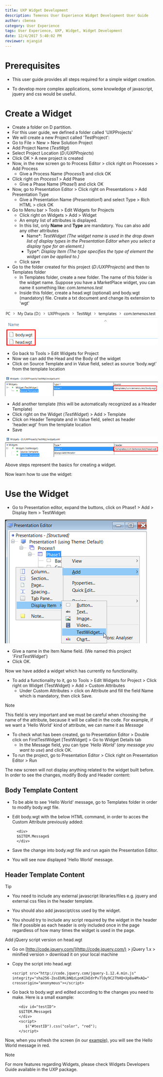 ```yaml
---
title: UXP Widget Development
description: Temenos User Experience Widget Development User Guide
author: cbenea
category: User Experience
tags: User Experience, UXP, Widget, Widget Development
date: 12/4/2017 5:40:02 PM 
reviewer: mjangid
---
```


# Prerequisites 

 - This user guide provides all steps required for a simple widget creation. 

 - To develop more complex applications, some knowledge of javascript, jquery and css would be useful.

# Create a Widget

 - Create a folder on D partition. 
  - For this user guide, we defined a folder called 'UXPProjects'
 - We will create a new Project called 'TestProject':
  - Go to File > New > New Solution Project
  - Add Project Name (*TestWgt*)
  - Select Project Location (*D:/UXPProjects*)
  - Click OK > A new project is created
- Now, in the new screen go to Process Editor > click right on Processes > Add Process
  - Give a Process Name (*Process1*) and click OK
- Click right on *Process1* > Add Phase
  - Give a Phase Name (*Phase1*) and click OK
- Now, go to Presentation Editor > Click right on Presentations > Add Presentation Type 
  - Give a Presentation Name (*Presentation1*) and select Type > Rich HTML > click OK
- Go to Menu bar > Tools > Edit Widgets for Projects
  - Click right on Widgets > Add > Widget
  - An empty list of attributes is displayed. 
  - In this list, only **Name** and **Type** are mandatory. You can also add any other attributes
     + Name*: *TestWidget*
*(The widget name is used in the drop down list of display types in the Presentation Editor when you select a
display type for an element.)*
     + Type*: *Display Item*
*(The type specifies the type of element the widget can be applied to.)*
   - Click save
 - Go to the folder created for this project (*D:/UXPProjects*) and then to Templates folder
   - In Templates folder, create a new folder. The name of this folder is the widget name. Suppose you have a MarketPlace widget, you can name it something like: *com.temenos.test*
   - Inside this folder, create a head.wgt (optional) and body.wgt (mandatory) file. Create a txt document and change its extension to 'wgt'

![widget](./images/body-wgt.png)

 - Go back to Tools > Edit Widgets for Project
 - Now we can add the Head and the Body of the widget
 - Click on Source Template and in Value field, select as source 'body.wgt' from the template location 

![widget](./images/template-body-wgt.png)

- Add another template (this will be automatically recognized as a Header Template)
- Click right on the Widget (*TestWidget*) > Add > Template
- Click on Header Template and in Value field, select as header 'header.wgt' from the template location
- Save 

![widget](./images/template-header-wgt.png)

Above steps represent the basics for creating a widget. 

Now learn how to use the widget:

# Use the Widget 

 - Go to Presentation editor, expand the buttons, click on Phase1 > Add > Display Item > TestWidget: 

![widget](./images/display-item.png)

 - Give a name in the Item Name field. (We named this project '*FirstTestWidget*')
 - Click OK.

Now we have added a widget which has currently no functionality.

 - To add a functionality to it, go to Tools > Edit Widgets for Project > Click right on Widget (TestWidget) > Add > Custom Attributes
   - Under Custom Attributes > click on Attribute and fill the field Name which is mandatory, then click Save. 

> [!Note]
> This field is very important and we must be careful when choosing the name of the attribute, because it will be called in the code. For example, if we want a 'Hello World' kind of attribute, we can name it as *Message* 

 - To check what has been created, go to Presentation Editor > Double click on FirstTestWidget [TestWidget] > Go to Widget Details tab 
   - In the Message field, you can type *'Hello World'* (*any message you want to use*) and click OK.
 -  To run the project, go to Presentation Editor > Click right on Presentation Editor > Run

The new screen will not display anything related to the widget built before. In order to see the changes, modify Body and Header content:

## Body Template Content

 - To be able to see 'Hello World' message, go to Templates folder in order to modify body.wgt file. 
 - Edit body.wgt with the below HTML command, in order to acces the Custom Attribute previously added:

         <div>
         $$ITEM.Message$
         </div>

 - Save the change into body.wgt file and run again the Presentation Editor. 
  - You will see now displayed 'Hello World' message.


## Header Template Content

> [!TIP] 
> 
>  - You need to include any external javascript libraries/files e.g. jquery and external css files in the header template. 
> 
>  - You should also add javascipt/css used by the widget. 
> 
>  - You should try to include any script required by the widget in the header file if possible as each header is only included once in the page regardless of how many times the widget is used in the page.


Add jQuery script version on head.wgt

 -  Go on [http://code.jquery.com/](http://code.jquery.com/) > jQuery 1.x > minified version > download it on your local machine
 -  Copy the script into head.wgt

        <script src="http://code.jquery.com/jquery-1.12.4.min.js" integrity="sha256-ZosEbRLbNQzLpnKIkEdrPv7lOy9C27hHQ+Xp8a4MxAQ=" crossorigin="anonymous"></script>

- Go back to body.wgt and edited according to the changes you need to make. Here is a small example:

         <div id="testID">
         $$ITEM.Message$
         </div>
         <script>
            $("#testID").css("color", "red");
         </script>

Now, when you refresh the screen (in our [example](http://localhost:8181/TestWgt/servletcontroller)), you will see the Hello World message in red.

> [!Note]
> For more features regarding Widgets, please check Widgets Developers Guide available in the UXP package. 
